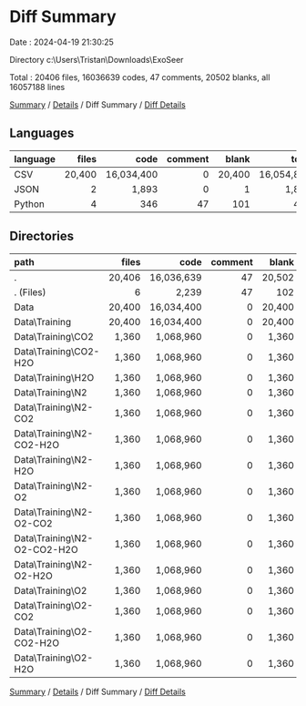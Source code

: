 # Diff Summary

Date : 2024-04-19 21:30:25

Directory c:\\Users\\Tristan\\Downloads\\ExoSeer

Total : 20406 files,  16036639 codes, 47 comments, 20502 blanks, all 16057188 lines

[Summary](results.md) / [Details](details.md) / Diff Summary / [Diff Details](diff-details.md)

## Languages
| language | files | code | comment | blank | total |
| :--- | ---: | ---: | ---: | ---: | ---: |
| CSV | 20,400 | 16,034,400 | 0 | 20,400 | 16,054,800 |
| JSON | 2 | 1,893 | 0 | 1 | 1,894 |
| Python | 4 | 346 | 47 | 101 | 494 |

## Directories
| path | files | code | comment | blank | total |
| :--- | ---: | ---: | ---: | ---: | ---: |
| . | 20,406 | 16,036,639 | 47 | 20,502 | 16,057,188 |
| . (Files) | 6 | 2,239 | 47 | 102 | 2,388 |
| Data | 20,400 | 16,034,400 | 0 | 20,400 | 16,054,800 |
| Data\\Training | 20,400 | 16,034,400 | 0 | 20,400 | 16,054,800 |
| Data\\Training\\CO2 | 1,360 | 1,068,960 | 0 | 1,360 | 1,070,320 |
| Data\\Training\\CO2-H2O | 1,360 | 1,068,960 | 0 | 1,360 | 1,070,320 |
| Data\\Training\\H2O | 1,360 | 1,068,960 | 0 | 1,360 | 1,070,320 |
| Data\\Training\\N2 | 1,360 | 1,068,960 | 0 | 1,360 | 1,070,320 |
| Data\\Training\\N2-CO2 | 1,360 | 1,068,960 | 0 | 1,360 | 1,070,320 |
| Data\\Training\\N2-CO2-H2O | 1,360 | 1,068,960 | 0 | 1,360 | 1,070,320 |
| Data\\Training\\N2-H2O | 1,360 | 1,068,960 | 0 | 1,360 | 1,070,320 |
| Data\\Training\\N2-O2 | 1,360 | 1,068,960 | 0 | 1,360 | 1,070,320 |
| Data\\Training\\N2-O2-CO2 | 1,360 | 1,068,960 | 0 | 1,360 | 1,070,320 |
| Data\\Training\\N2-O2-CO2-H2O | 1,360 | 1,068,960 | 0 | 1,360 | 1,070,320 |
| Data\\Training\\N2-O2-H2O | 1,360 | 1,068,960 | 0 | 1,360 | 1,070,320 |
| Data\\Training\\O2 | 1,360 | 1,068,960 | 0 | 1,360 | 1,070,320 |
| Data\\Training\\O2-CO2 | 1,360 | 1,068,960 | 0 | 1,360 | 1,070,320 |
| Data\\Training\\O2-CO2-H2O | 1,360 | 1,068,960 | 0 | 1,360 | 1,070,320 |
| Data\\Training\\O2-H2O | 1,360 | 1,068,960 | 0 | 1,360 | 1,070,320 |

[Summary](results.md) / [Details](details.md) / Diff Summary / [Diff Details](diff-details.md)